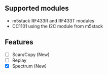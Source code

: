 ## Supported modules

- m5stack RF433R and RF433T modules
- CC1101 using the I2C module from m5stack

## Features
- [ ] Scan/Copy (New)
- [ ] Replay
- [x] Spectrum (New)
